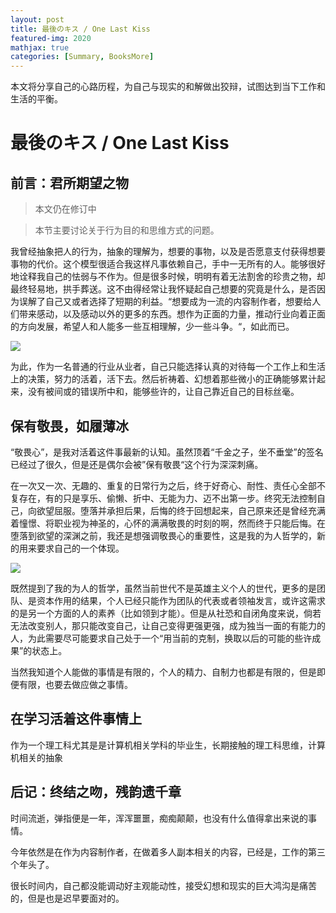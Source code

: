 ```yaml
---
layout: post
title: 最後のキス / One Last Kiss
featured-img: 2020
mathjax: true
categories: [Summary, BooksMore]
---
```


本文将分享自己的心路历程，为自己与现实的和解做出狡辩，试图达到当下工作和生活的平衡。

<!-- 无法阻止的，丧失的预感。与，不想忘记的事情。 -->

<!--more-->

# 最後のキス / One Last Kiss

## 前言：君所期望之物

> 本文仍在修订中

> 本节主要讨论关于行为目的和思维方式的问题。

我曾经抽象把人的行为，抽象的理解为，想要的事物，以及是否愿意支付获得想要事物的代价。这个模型很适合我这样凡事依赖自己，手中一无所有的人。能够很好地诠释我自己的怯弱与不作为。但是很多时候，明明有着无法割舍的珍贵之物，却最终轻易地，拱手葬送。这不由得经常让我怀疑起自己想要的究竟是什么，是否因为误解了自己又或者选择了短期的利益。“想要成为一流的内容制作者，想要给人们带来感动，以及感动以外的更多的东西。想作为正面的力量，推动行业向着正面的方向发展，希望人和人能多一些互相理解，少一些斗争。“，如此而已。

[![](https://mermaid.ink/img/eyJjb2RlIjoiZ3JhcGggTFI7XG4gIEFb5Lq657G755qE6KGM5Li6XSAtLT585p-Q56eN5oSP5ZGz5LiK55qE5oq96LGhfCBCKOWvueassuacm-WSjOS7o-S7t-eahOWIpOaWrSk7XG4gIEIgLS0-IEN75Luj5Lu3ID4g5qyy5pybfTtcbiAgQyAtLT585pivfCBEW-ihjOWKqOWPr-S7pei_m-ihjF07XG4gIEMgLS0-fOWQpnwgRVvooYzliqjml6Dms5Xov5vooYxdOyIsIm1lcm1haWQiOnsidGhlbWUiOiJkYXJrIn0sInVwZGF0ZUVkaXRvciI6ZmFsc2V9)](https://mermaid-js.github.io/mermaid-live-editor/#/edit/eyJjb2RlIjoiZ3JhcGggTFI7XG4gIEFb5Lq657G755qE6KGM5Li6XSAtLT585p-Q56eN5oSP5ZGz5LiK55qE5oq96LGhfCBCKOWvueassuacm-WSjOS7o-S7t-eahOWIpOaWrSk7XG4gIEIgLS0-IEN75Luj5Lu3ID4g5qyy5pybfTtcbiAgQyAtLT585pivfCBEW-ihjOWKqOWPr-S7pei_m-ihjF07XG4gIEMgLS0-fOWQpnwgRVvooYzliqjml6Dms5Xov5vooYxdOyIsIm1lcm1haWQiOnsidGhlbWUiOiJkYXJrIn0sInVwZGF0ZUVkaXRvciI6ZmFsc2V9)

为此，作为一名普通的行业从业者，自己只能选择认真的对待每一个工作上和生活上的决策，努力的活着，活下去。然后祈祷着、幻想着那些微小的正确能够累计起来，没有被间或的错误所中和，能够些许的，让自己靠近自己的目标丝毫。

## 保有敬畏，如履薄冰

“敬畏心”，是我对活着这件事最新的认知。虽然顶着“千金之子，坐不垂堂”的签名已经过了很久，但是还是偶尔会被”保有敬畏“这个行为深深刺痛。

在一次又一次、无趣的、重复的日常行为之后，终于好奇心、耐性、责任心全部不复存在，有的只是享乐、偷懒、折中、无能为力、迈不出第一步。终究无法控制自己，向欲望屈服。堕落并承担后果，后悔的终于回想起来，自己原来还是曾经充满着憧憬、将职业视为神圣的，心怀的满满敬畏的时刻的啊，然而终于只能后悔。在堕落到欲望的深渊之前，我还是想强调敬畏心的重要性，这是我的为人哲学的，新的用来要求自己的一个体现。

[![](https://mermaid.ink/img/eyJjb2RlIjoiZ3JhcGggTFJcbkFb5Lq657G755qE6KGM5Li6XSAtLT585LuO6Ieq5b6L55qE6KeS5bqm6ZyA5rGCfCBDe-aVrOeVj-W_g31cbkMgLS0-fOmBteW-quinhOWImXwgRFvpgbXnuqrlrojms5VdXG5DIC0tPnzmib_mi4XotKPku7t8IEVb5a-557uT5p6c6LSf6LSjXVxuQyAtLT585Lil5qC86KaB5rGCfCBGW-WwveWKm-WBmuWIsOWBmuWlvV1cbiAgIiwibWVybWFpZCI6eyJ0aGVtZSI6ImRhcmsifSwidXBkYXRlRWRpdG9yIjpmYWxzZX0)](https://mermaid-js.github.io/mermaid-live-editor/#/edit/eyJjb2RlIjoiZ3JhcGggTFJcbkFb5Lq657G755qE6KGM5Li6XSAtLT585LuO6Ieq5b6L55qE6KeS5bqm6ZyA5rGCfCBDe-aVrOeVj-W_g31cbkMgLS0-fOmBteW-quinhOWImXwgRFvpgbXnuqrlrojms5VdXG5DIC0tPnzmib_mi4XotKPku7t8IEVb5a-557uT5p6c6LSf6LSjXVxuQyAtLT585Lil5qC86KaB5rGCfCBGW-WwveWKm-WBmuWIsOWBmuWlvV1cbiAgIiwibWVybWFpZCI6eyJ0aGVtZSI6ImRhcmsifSwidXBkYXRlRWRpdG9yIjpmYWxzZX0)

既然提到了我的为人的哲学，虽然当前世代不是英雄主义个人的世代，更多的是团队、是资本作用的结果，个人已经只能作为团队的代表或者领袖发言，或许这需求的是另一个方面的人的素养（比如领到才能）。但是从社恐和自闭角度来说，倘若无法改变别人，那只能改变自己，让自己变得更强更强，成为独当一面的有能力的人，为此需要尽可能要求自己处于一个“用当前的克制，换取以后的可能的些许成果”的状态上。

当然我知道个人能做的事情是有限的，个人的精力、自制力也都是有限的，但是即便有限，也要去做应做之事情。


## 在学习活着这件事情上

作为一个理工科尤其是是计算机相关学科的毕业生，长期接触的理工科思维，计算机相关的抽象



## 后记：终结之吻，残韵遗千章


时间流逝，弹指便是一年，浑浑噩噩，痴痴颠颠，也没有什么值得拿出来说的事情。

今年依然是在作为内容制作者，在做着多人副本相关的内容，已经是，工作的第三个年头了。


很长时间内，自己都没能调动好主观能动性，接受幻想和现实的巨大鸿沟是痛苦的，但是也是迟早要面对的。
